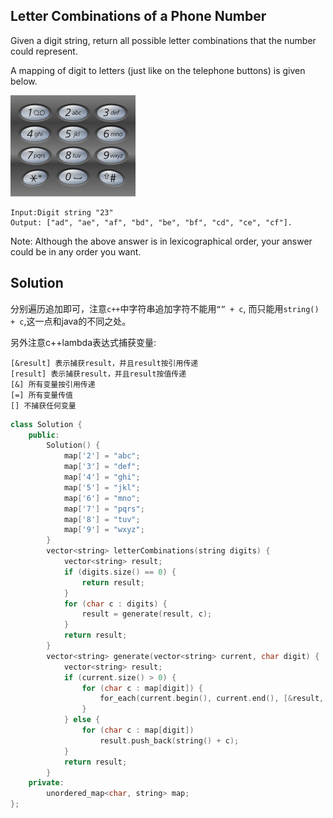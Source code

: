 ## Letter Combinations of a Phone Number

Given a digit string, return all possible letter combinations that the number could represent.

A mapping of digit to letters (just like on the telephone buttons) is given below.

![](keypad.png)

```
Input:Digit string "23"
Output: ["ad", "ae", "af", "bd", "be", "bf", "cd", "ce", "cf"].
```
Note:
Although the above answer is in lexicographical order, your answer could be in any order you want.

## Solution

分别遍历追加即可，注意`c++`中字符串追加字符不能用`“” + c`, 而只能用`string() + c`,这一点和java的不同之处。

另外注意c++lambda表达式捕获变量:
```
[&result] 表示捕获result，并且result按引用传递
[result] 表示捕获result，并且result按值传递
[&] 所有变量按引用传递
[=] 所有变量传值
[] 不捕获任何变量
```
```cpp
class Solution {
	public:
		Solution() {
			map['2'] = "abc";
			map['3'] = "def";
			map['4'] = "ghi";
			map['5'] = "jkl";
			map['6'] = "mno";
			map['7'] = "pqrs";
			map['8'] = "tuv";
			map['9'] = "wxyz";
		}
		vector<string> letterCombinations(string digits) {
			vector<string> result;
			if (digits.size() == 0) {
				return result;
			}
			for (char c : digits) {
				result = generate(result, c);
			}
			return result;
		}
		vector<string> generate(vector<string> current, char digit) {
			vector<string> result;
			if (current.size() > 0) {
				for (char c : map[digit]) {
					for_each(current.begin(), current.end(), [&result, c](string s){result.push_back(s + c);});
				}
			} else {
				for (char c : map[digit])
					result.push_back(string() + c);
			}
			return result;
		}
	private:
	    unordered_map<char, string> map;
};
```
